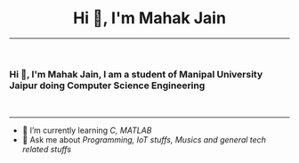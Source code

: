 <h1 align="center">Hi 👋, I'm Mahak Jain</h1>

-------------------
&emsp;
<h3 align="left">Hi 👋, I'm Mahak Jain, I am a student of Manipal University Jaipur doing Computer Science Engineering</h3>
&emsp;

-------------------
- 🌱 I’m currently learning *C, MATLAB*
- 💬 Ask me about *Programming, IoT stuffs, Musics and general tech related stuffs*

